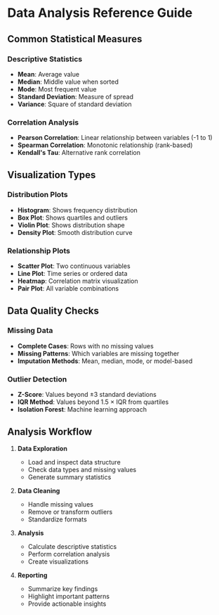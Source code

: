 # Data Analysis Reference Guide

## Common Statistical Measures

### Descriptive Statistics
- **Mean**: Average value
- **Median**: Middle value when sorted
- **Mode**: Most frequent value
- **Standard Deviation**: Measure of spread
- **Variance**: Square of standard deviation

### Correlation Analysis
- **Pearson Correlation**: Linear relationship between variables (-1 to 1)
- **Spearman Correlation**: Monotonic relationship (rank-based)
- **Kendall's Tau**: Alternative rank correlation

## Visualization Types

### Distribution Plots
- **Histogram**: Shows frequency distribution
- **Box Plot**: Shows quartiles and outliers
- **Violin Plot**: Shows distribution shape
- **Density Plot**: Smooth distribution curve

### Relationship Plots
- **Scatter Plot**: Two continuous variables
- **Line Plot**: Time series or ordered data
- **Heatmap**: Correlation matrix visualization
- **Pair Plot**: All variable combinations

## Data Quality Checks

### Missing Data
- **Complete Cases**: Rows with no missing values
- **Missing Patterns**: Which variables are missing together
- **Imputation Methods**: Mean, median, mode, or model-based

### Outlier Detection
- **Z-Score**: Values beyond ±3 standard deviations
- **IQR Method**: Values beyond 1.5 × IQR from quartiles
- **Isolation Forest**: Machine learning approach

## Analysis Workflow

1. **Data Exploration**
   - Load and inspect data structure
   - Check data types and missing values
   - Generate summary statistics

2. **Data Cleaning**
   - Handle missing values
   - Remove or transform outliers
   - Standardize formats

3. **Analysis**
   - Calculate descriptive statistics
   - Perform correlation analysis
   - Create visualizations

4. **Reporting**
   - Summarize key findings
   - Highlight important patterns
   - Provide actionable insights
